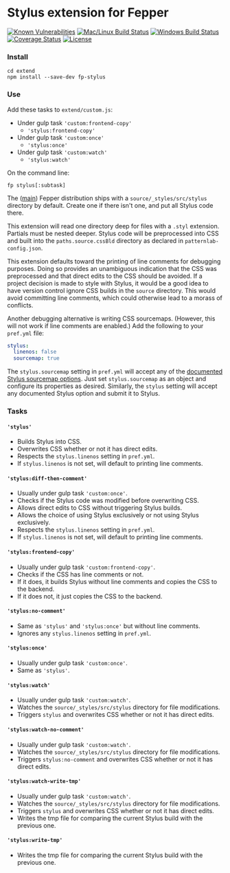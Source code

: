 # Stylus extension for Fepper

[![Known Vulnerabilities][snyk-image]][snyk-url]
[![Mac/Linux Build Status][travis-image]][travis-url]
[![Windows Build Status][appveyor-image]][appveyor-url]
[![Coverage Status][coveralls-image]][coveralls-url]
[![License][license-image]][license-url]

### Install

```shell
cd extend
npm install --save-dev fp-stylus
```

### Use

Add these tasks to `extend/custom.js`:

* Under gulp task `'custom:frontend-copy'`
  * `'stylus:frontend-copy'`
* Under gulp task `'custom:once'`
  * `'stylus:once'`
* Under gulp task `'custom:watch'`
  * `'stylus:watch'`

On the command line:

```shell
fp stylus[:subtask]
```

The ([main](https://github.com/electric-eloquence/fepper)) Fepper distribution 
ships with a `source/_styles/src/stylus` directory by default. Create one if 
there isn't one, and put all Stylus code there.

This extension will read one directory deep for files with a `.styl` extension. 
Partials must be nested deeper. Stylus code will be preprocessed into CSS and 
built into the `paths.source.cssBld` directory as declared in 
`patternlab-config.json`.

This extension defaults toward the printing of line comments for debugging 
purposes. Doing so provides an unambiguous indication that the CSS was 
preprocessed and that direct edits to the CSS should be avoided. If a project 
decision is made to style with Stylus, it would be a good idea to have version 
control ignore CSS builds in the `source` directory. This would avoid committing 
line comments, which could otherwise lead to a morass of conflicts.

Another debugging alternative is writing CSS sourcemaps. (However, this will not 
work if line comments are enabled.) Add the following to 
your `pref.yml` file:

```yaml
stylus:
  linenos: false
  sourcemap: true
```

The `stylus.sourcemap` setting in `pref.yml` will accept any of the 
<a href="http://stylus-lang.com/docs/sourcemaps.html" target="_blank">
documented Stylus sourcemap options</a>. Just set `stylus.sourcemap` as an 
object and configure its properties as desired. Similarly, the `stylus` 
setting will accept any documented Stylus option and submit it to Stylus.

### Tasks

#### `'stylus'`
* Builds Stylus into CSS.
* Overwrites CSS whether or not it has direct edits.
* Respects the `stylus.linenos` setting in `pref.yml`.
* If `stylus.linenos` is not set, will default to printing line comments.

#### `'stylus:diff-then-comment'`
* Usually under gulp task `'custom:once'`.
* Checks if the Stylus code was modified before overwriting CSS.
* Allows direct edits to CSS without triggering Stylus builds.
* Allows the choice of using Stylus exclusively or not using Stylus exclusively.
* Respects the `stylus.linenos` setting in `pref.yml`.
* If `stylus.linenos` is not set, will default to printing line comments.

#### `'stylus:frontend-copy'`
* Usually under gulp task `'custom:frontend-copy'`.
* Checks if the CSS has line comments or not.
* If it does, it builds Stylus without line comments and copies the CSS to the backend.
* If it does not, it just copies the CSS to the backend.

#### `'stylus:no-comment'`
* Same as `'stylus'` and `'stylus:once'` but without line comments.
* Ignores any `stylus.linenos` setting in `pref.yml`.

#### `'stylus:once'`
* Usually under gulp task `'custom:once'`.
* Same as `'stylus'`.

#### `'stylus:watch'`
* Usually under gulp task `'custom:watch'`.
* Watches the `source/_styles/src/stylus` directory for file modifications.
* Triggers `stylus` and overwrites CSS whether or not it has direct edits.

#### `'stylus:watch-no-comment'`
* Usually under gulp task `'custom:watch'`.
* Watches the `source/_styles/src/stylus` directory for file modifications.
* Triggers `stylus:no-comment` and overwrites CSS whether or not it has direct 
  edits.

#### `'stylus:watch-write-tmp'`
* Usually under gulp task `'custom:watch'`.
* Watches the `source/_styles/src/stylus` directory for file modifications.
* Triggers `stylus` and overwrites CSS whether or not it has direct edits.
* Writes the tmp file for comparing the current Stylus build with the previous 
  one.

#### `'stylus:write-tmp'`
* Writes the tmp file for comparing the current Stylus build with the previous 
  one.

[snyk-image]: https://snyk.io/test/github/electric-eloquence/fp-stylus/master/badge.svg
[snyk-url]: https://snyk.io/test/github/electric-eloquence/fp-stylus/master

[travis-image]: https://img.shields.io/travis/electric-eloquence/fp-stylus.svg?label=mac%20%26%20linux
[travis-url]: https://travis-ci.org/electric-eloquence/fp-stylus

[appveyor-image]: https://img.shields.io/appveyor/ci/e2tha-e/fp-stylus.svg?label=windows
[appveyor-url]: https://ci.appveyor.com/project/e2tha-e/fp-stylus

[coveralls-image]: https://img.shields.io/coveralls/electric-eloquence/fp-stylus/master.svg
[coveralls-url]: https://coveralls.io/r/electric-eloquence/fp-stylus

[license-image]: https://img.shields.io/github/license/electric-eloquence/fp-stylus.svg
[license-url]: https://raw.githubusercontent.com/electric-eloquence/fp-stylus/master/LICENSE
